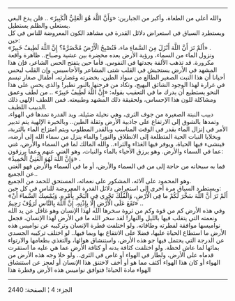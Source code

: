 ------------------------------------------------------------------------

والله أعلى من الطغاة، وأكبر من الجبارين: «وَأَنَّ اللَّهَ هُوَ الْعَلِيُّ الْكَبِيرُ» ..
فلن يدع البغي يستعلي والظلم يستطيل.  
ويستطرد السياق في استعراض دلائل القدرة في مشاهد الكون المعروضة للناس في
كل حين:  
«أَلَمْ تَرَ أَنَّ اللَّهَ أَنْزَلَ مِنَ السَّماءِ ماء، فَتُصْبِحُ الْأَرْضُ مُخْضَرَّةً؟ إِنَّ اللَّهَ لَطِيفٌ
خَبِيرٌ» .  
ونزول الماء من السماء، ورؤية الأرض بعده مخضرة بين عشية وصباح.. ظاهرة
واقعة مكرورة. قد تذهب الألفة بجدتها في النفوس. فأما حين يتفتح الحس
الشاعر، فإن هذا المشهد في الأرض يستجيش في القلب شتى المشاعر والأحاسيس.
وإن القلب ليحس أحيانا أن هذا النبت الصغير الطالع من سواد الطين، بخضرته
وغضارته، أطفال صغار تبسم في غرارة لهذا الوجود الشائق البهيج، وتكاد من
فرحتها بالنور تطير! والذي يحس على هذا النحو يستطيع أن يدرك ما في التعقيب
بقوله: «إِنَّ اللَّهَ لَطِيفٌ خَبِيرٌ» .. من لطف وعمق ومشاكلة للون هذا الإحساس،
ولحقيقة ذلك المشهد وطبيعته. فمن اللطف الإلهي ذلك الدبيب اللطيف.  
دبيب النبتة الصغيرة من جوف الثرى، وهي نحيلة ضئيلة، ويد القدرة تمدها في
الهواء، وتمدها بالشوق إلى الارتفاع على جاذبية الأرض وثقلة الطين..
وبالخبرة الإلهية يتم تدبير الأمر في إنزال الماء بقدر في الوقت المناسب
وبالقدر المطلوب ويتم امتزاج الماء بالتربة، وبخلايا النبات الحية المتطلعة
إلى الانطلاق والنور! والماء ينزل من سماء الله إلى أرضه، فينشىء فيها
الحياة، ويوفر فيها الغذاء والثراء.. والله المالك لما في السماء والأرض،
غني عما في السماء والأرض. وهو يرزق الأحياء بالماء والنبات، وهو الغني
عنهم وعما يرزقون:  
«وَإِنَّ اللَّهَ لَهُوَ الْغَنِيُّ الْحَمِيدُ» .  
فما به سبحانه من حاجة إلى من في السماء والأرض، أو ما في السماء والأرض
فهو الغني عن الجميع..  
وهو المحمود على آلائه، المشكور على نعمائه، المستحق للحمد من الجميع.  
ويستطرد السياق مرة أخرى إلى استعراض دلائل القدرة المعروضة للناس في كل
حين:  
«أَلَمْ تَرَ أَنَّ اللَّهَ سَخَّرَ لَكُمْ ما فِي الْأَرْضِ، وَالْفُلْكَ تَجْرِي فِي الْبَحْرِ بِأَمْرِهِ. وَيُمْسِكُ
السَّماءَ أَنْ تَقَعَ عَلَى الْأَرْضِ إِلَّا بِإِذْنِهِ. إِنَّ اللَّهَ بِالنَّاسِ لَرَؤُفٌ رَحِيمٌ» ..  
وفي هذه الأرض كم من قوة وكم من ثروة سخرها الله لهذا الإنسان وهو غافل عن
يد الله ونعمته التي يتقلب فيها بالليل والنهار! لقد سخر الله ما في الأرض
لهذا الإنسان، فجعل نواميسها موافقة لفطرته وطاقاته. ولو اختلفت فطرة
الإنسان وتركيبه عن نواميس هذه الأرض ما استطاع الحياة عليها، فضلا على
الانتفاع بها وبما فيها.. لو اختلف تركيبه الجسدي عن الدرجة التي يحتمل
فيها جو هذه الأرض، واستنشاق هوائها، والتغذي بطعامها والارتواء بمائها لما
عاش لحظة. ولو اختلفت كثافة بدنه أو كثافة الأرض عما هي عليه ما استقرت
قدماه على الأرض، ولطار في الهواء أو غاص في الثرى.. ولو خلا وجه هذه الأرض
من الهواء أو كان هذا الهواء أكثف مما هو أو أخف لاختنق هذا الإنسان أو
لعجز عن استنشاق الهواء مادة الحياة! فتوافق نواميس هذه الأرض وفطرة هذا

------------------------------------------------------------------------

الجزء: 4 ¦ الصفحة: 2440
